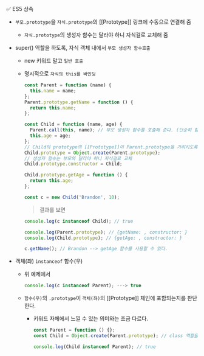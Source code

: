 ✅ ES5 상속

- `부모.prototype`을 `자식.prototype`의 [[Prototype]] 링크에 수동으로 연결해 줌
  - `자식.prototype`의 생성자 함수는 달라야 하니 자식걸로 교체해 줌
- super() 역할을 하도록, 자식 객체 내에서 `부모 생성자 함수호출`
  - new 키워드 말고 `일반 호출`
  - 명시적으로 `자식의 this를 바인딩`

    ```javascript
    const Parent = function (name) {
      this.name = name;
    };
    Parent.prototype.getName = function () {
      return this.name;
    };

    const Child = function (name, age) {
      Parent.call(this, name); // 부모 생성자 함수를 호출해 준다. (단순히 함수 자체의 역할을 수행한다. 생성자 개념 X)
      this.age = age;
    };
    // Child의 prototype의 [[Prototype]]이 Parent.prototype을 가리키도록
    Child.prototype = Object.create(Parent.prototype);
    // 생성자 함수는 부모와 달라야 하니 자식걸로 교체
    Child.prototype.constructor = Child;

    Child.prototype.getAge = function () {
      return this.age;
    };

    const c = new Child('Brandon', 10);
    ```

    > 결과를 보면

    ```javascript
    console.log(c instanceof Child); // true

    console.log(Parent.prototype); // {getName: , constructor: }
    console.log(Child.prototype); // {getAge: , constructor: }

    c.getName(); // Brandon --> getAge 함수를 사용할 수 있다.
    ```

- 객체(좌) `instanceof` 함수(우)

  - 위 예제에서
    
    ```js
    console.log(c instanceof Parent); ---> true
    ```

  - `함수(우)`의 `.prototype`이 `객체(좌)`의 [[Prototype]] 체인에 포함되는지를 판단한다.

    - 키워드 자체에서 느낄 수 있는 의미와는 조금 다르다.

      ```js
      const Parent = function () {};
      const Child = Object.create(Parent.prototype); // class 역할을 할 객체 Child

      console.log(Child instanceof Parent); // true
      ```
